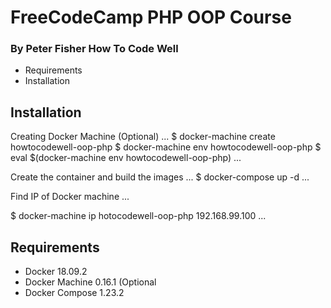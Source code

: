 # FreeCodeCamp PHP OOP Course

### By Peter Fisher How To Code Well

-  Requirements
-  Installation

## Installation

Creating Docker Machine (Optional)
...
\$ docker-machine create howtocodewell-oop-php
\$ docker-machine env howtocodewell-oop-php
\$ eval \$(docker-machine env howtocodewell-oop-php)
...

Create the container and build the images
...
\$ docker-compose up -d
...

Find IP of Docker machine
...

\$ docker-machine ip hotocodewell-oop-php
192.168.99.100
...

## Requirements

-  Docker 18.09.2
-  Docker Machine 0.16.1 (Optional
-  Docker Compose 1.23.2
